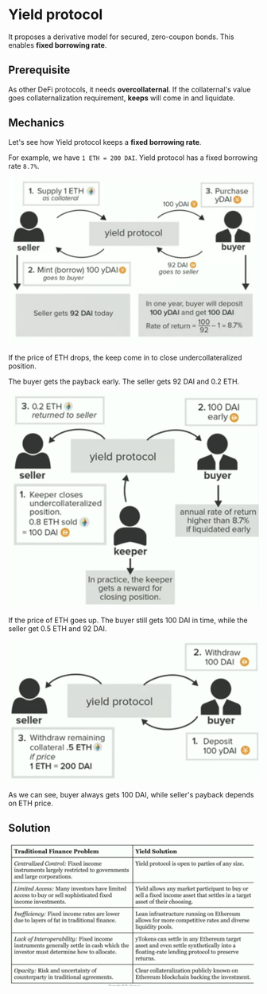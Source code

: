 # Yield protocol

It proposes a derivative model for secured, zero-coupon bonds. This enables **fixed borrowing rate**.

## Prerequisite

As other DeFi protocols, it needs **overcollaternal**. If the collaternal's value goes collaternalization requirement, **keeps** will come in and liquidate.

## Mechanics

Let's see how Yield protocol keeps a **fixed borrowing rate**.

For example, we have `1 ETH = 200 DAI`. Yield protocol has a fixed borrowing rate `8.7%`.

![yp-basic](./images/yp-basic.png)

If the price of ETH drops, the keep come in to close undercollateralized position.

The buyer gets the payback early. The seller gets 92 DAI and 0.2 ETH.

![yp-a](./images/yp-a.png)

If the price of ETH goes up. The buyer still gets 100 DAI in time, while the seller get 0.5 ETH and 92 DAI.

![yp-b](./images/yp-b.png)

As we can see, buyer always gets 100 DAI, while seller's payback depends on ETH price.

## Solution

![yp-soltion](./images/yp-solution.png)
